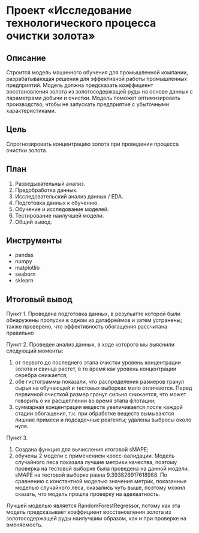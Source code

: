 # Проект «Исследование технологического процесса очистки золота»
## Описание 
Строится модель машинного обучения для промышленной компании, разрабатывающая решения для эффективной работы промышленных предприятий. Модель должна предсказать коэффициент восстановления золота из золотосодержащей руды на основе данных с параметрами добычи и очистки. Модель поможет оптимизировать производство, чтобы не запускать предприятие с убыточными характеристиками.
## Цель
Спрогнозировать концентрацию золота при проведении процесса очистки золота.
## План
1. Разведывательный анализ. 
2. Предобработка данных.
3. Исследовательский анализ данных / EDA. 
4. Подготовка данных к обучению. 
5. Обучение и исследование моделей. 
6. Тестирование наилучшей модели. 
7. Общий вывод. 
## Инструменты
- pandas
- numpy
- matplotlib
- seaborn
- sklearn
## Итоговый вывод
Пункт 1. Проведена подготовка данных, в резульатте которой были обнаружены пропуски в одном из датафреймов и затем устранены; также проверено, что эффективность обогащения рассчитана правильно

Пункт 2. Проведен анализ данных, в ходе которого мы выяснили следующий моменты: 
1. от первого до последнего этапа очистки уровень концентрации золота и свинца растет, в то время как уровень концентрации серебра снижается; 
2. обе гистограммы показали, что распределения размеров гранул сырья на обучающей и тестовых выборках мало отличаются. Перед первичной очисткой размер гранул сильно снижается, что может говорить о их расщеплении во время этапа флотации; 
3. суммарная концентрация веществ увеличивается после каждой стадии обогащения, т.к. при обработке веществ вымываются лишние примеси и подсадочные реагенты; удалены выбросы около нуля.

Пункт 3. 
1. Создана функция для вычисления итоговой sMAPE;<br>
2. обучены 2 модели с применением кросс-валидации. Модель случайного леса показала лучшие метрики качества, поэтому проверка на тестовой выборке была проведена на данной модели. sMAPE на тестовой выборке равна 9.393826917618988. По сравнению с константной моделью значения метрик, показанные моделью случайного леса, оказались чуть выше, поэтому можнл сказать, что модель прошла проверку на адекватность.

Лучшей моделью является RandomForestRegressor, потому как эта модель предсказывает коэффициент восстановления золота из золотосодержащей руды наилучшим образом, как и при проверке на вменяемость.

